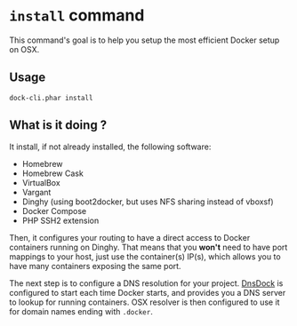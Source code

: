 # `install` command

This command's goal is to help you setup the most efficient Docker setup on OSX.

## Usage

```
dock-cli.phar install
```

## What is it doing ?

It install, if not already installed, the following software:
- Homebrew
- Homebrew Cask
- VirtualBox
- Vargant
- Dinghy (using boot2docker, but uses NFS sharing instead of vboxsf)
- Docker Compose
- PHP SSH2 extension

Then, it configures your routing to have a direct access to Docker containers running on Dinghy. That means that you
**won't** need to have port mappings to your host, just use the container(s) IP(s), which allows you to have many containers
exposing the same port.

The next step is to configure a DNS resolution for your project. [DnsDock](https://github.com/tonistiigi/dnsdock) is
configured to start each time Docker starts, and provides you a DNS server to lookup for running containers. OSX resolver
is then configured to use it for domain names ending with `.docker`.
